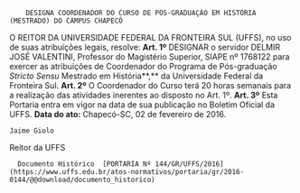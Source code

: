         DESIGNA COORDENADOR DO CURSO DE PÓS-GRADUAÇÃO EM HISTÓRIA (MESTRADO) DO CAMPUS CHAPECÓ  

 O REITOR DA UNIVERSIDADE FEDERAL DA FRONTEIRA SUL (UFFS), no uso de suas atribuições legais, resolve:   **Art. 1º** DESIGNAR o servidor DELMIR JOSÉ VALENTINI, Professor do Magistério Superior, SIAPE nº 1768122 para exercer as atribuições de Coordenador do Programa de Pós-graduação *Stricto Sensu* Mestrado em História**,** da Universidade Federal da Fronteira Sul.   **Art. 2º** O Coordenador do Curso terá 20 horas semanais para a realização das atividades inerentes ao disposto no Art. 1º.   **Art. 3º** Esta Portaria entra em vigor na data de sua publicação no Boletim Oficial da UFFS.    **Data do ato:** Chapecó-SC, 02 de fevereiro de 2016.   
 

    Jaime Giolo   
 Reitor da UFFS 

      Documento Histórico  [PORTARIA Nº 144/GR/UFFS/2016](https://www.uffs.edu.br/atos-normativos/portaria/gr/2016-0144/@@download/documento_historico)     
      
